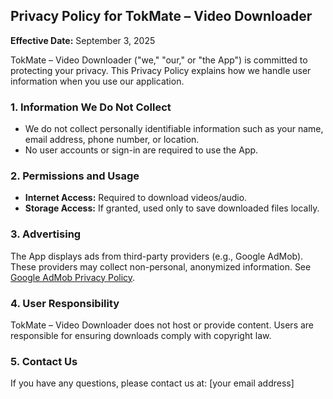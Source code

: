 <!DOCTYPE html>
<html lang="en">
<head>
  <meta charset="UTF-8">
</head>
<body>
  <h2>Privacy Policy for TokMate – Video Downloader</h2>
  <p><strong>Effective Date:</strong> September 3, 2025</p>

  <p>TokMate – Video Downloader ("we," "our," or "the App") is committed to protecting your privacy. This Privacy Policy explains how we handle user information when you use our application.</p>

  <h3>1. Information We Do Not Collect</h3>
  <ul>
    <li>We do not collect personally identifiable information such as your name, email address, phone number, or location.</li>
    <li>No user accounts or sign-in are required to use the App.</li>
  </ul>

  <h3>2. Permissions and Usage</h3>
  <ul>
    <li><strong>Internet Access:</strong> Required to download videos/audio.</li>
    <li><strong>Storage Access:</strong> If granted, used only to save downloaded files locally.</li>
  </ul>

  <h3>3. Advertising</h3>
  <p>The App displays ads from third-party providers (e.g., Google AdMob). These providers may collect non-personal, anonymized information. See <a href="https://policies.google.com/technologies/ads">Google AdMob Privacy Policy</a>.</p>

  <h3>4. User Responsibility</h3>
  <p>TokMate – Video Downloader does not host or provide content. Users are responsible for ensuring downloads comply with copyright law.</p>

  <h3>5. Contact Us</h3>
  <p>If you have any questions, please contact us at: [your email address]</p>
</body>
</html>
